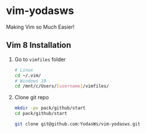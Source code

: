 # vim-yodasws
Making Vim so Much Easier!

## Vim 8 Installation

1. Go to `vimfiles` folder
	```bash
	# Linux
	cd ~/.vim/
	# Windows 10
	cd /mnt/c/Users/[username]/vimfiles/
	```

1. Clone git repo

	```bash
	mkdir -pv pack/github/start
	cd pack/github/start

	git clone git@github.com:YodasWs/vim-yodasws.git
	```
